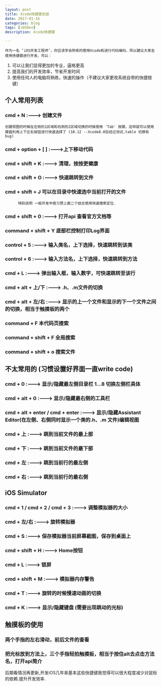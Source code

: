 ```yaml
---
layout: post
title: Xcode快捷键总结
date: 2017-01-16
categories: blog
tags: [iOSDev]
description: Xcode快捷键

---
```


	作为一名 ‘iOS开发工程师’，你应该学会熟练的使用Xcode和进行代码编码，所以建议大家去使用快捷键进行开发，可以：	
1. 可以让我们显得更加的专业，逼格更高2. 提高我们的开发效率，节省开发时间	
3. 使用任何人的电脑将熟练，快速的操作（不建议大家更改系统自带的快捷按键）

## 个人常用列表
### cmd + N  :--->  创建文件
	创建视图的时候在左侧的1区域和右侧的2区域切换的时候使用 'Tab' 按键，这样就可以使用键盘利用上下左右按钮进行快速选择了 (10.12 --Xcode8.0后经过测试,table 切换有bug)
	
###  cmd + option + [ ]  :--->上下移动代码

###  cmd + shift + K  :--->  清理，按按更健康
###  cmd + shift + O  :--->  快速跳转到文件
###  cmd + shift + J 可以在目录中快速选中当前打开的文件
		  特别说明 一般开发中我习惯上面二个结合使用快速搜索定位.
### cmd + shift + 0  :--->  打开api 查看官方文档等
### command + shift + Y           底部栏控制打印Log界面

###  control + 5  :--->  输入类名，上下选择，快速跳转到该类
###  control + 6  :--->  输入方法名，上下选择，快速跳转到方法
###  cmd + L  :--->  弹出输入框，输入数字，可快速跳转至该行
###  cmd + alt + 上/下  :--->  .h、.m文件的切换
###  cmd + alt + 左/右  :--->  显示的上一个文件和显示的下一个文件之间的切换，相当于触摸板的两个
### command + F                       本代码页搜索
### command + shift + F            全局搜索
### command + shift + o            搜索文件

## 不太常用的 (习惯设置好界面一直write code)

###  cmd + 0  :--->  显示/隐藏最左侧目录栏 1…8  切换左侧栏具体
###  cmd + alt + 0  :--->  显示/隐藏最右侧的工具栏
###  cmd + alt + enter / cmd + enter  :--->  显示/隐藏Assistant Editor(在左侧、右侧同时显示一个类的.h、.m 文件)编辑视图

###  cmd + 上  :--->  跳到当前文件的最上部
###  cmd + 下  :--->  跳到当前文件的最下部
###  cmd + 左  :--->  跳到当前行的最左侧
###  cmd + 右  :--->  跳到当前行的最右侧


##  iOS Simulator
###  cmd + 1 / cmd + 2 / cmd + 3  :--->  调整模拟器的大小
###  cmd + 左/右  :--->  旋转模拟器
###  cmd + S  :--->  保存模拟器当前屏幕截图，保存到桌面上
###  cmd + shift + H  :--->  Home按钮
###  cmd + L  :--->  锁屏
###  cmd + shift + M  :--->  模拟器内存警告
###  cmd + T  :--->  旋转的时候慢速动画的切换

###  cmd + K  :--->  显示/隐藏键盘 (需要出现跳动的光标)

## 触摸板的使用

###  两个手指的左右滑动，前后文件的查看
###  把光标放到方法上，三个手指轻拍触摸板，相当于按住alt去点击方法名，打开api简介


 后期看情况再更新,开发iOS几年来基本这些快捷键我觉得可以很大程度减少对鼠标的依赖.提升开发效率.
 






 
